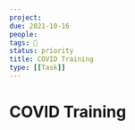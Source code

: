 ```yaml
---
project:
due: 2021-10-16
people:
tags: 🧨
status: priority
title: COVID Training
type: [[Task]]
---
```


# COVID Training